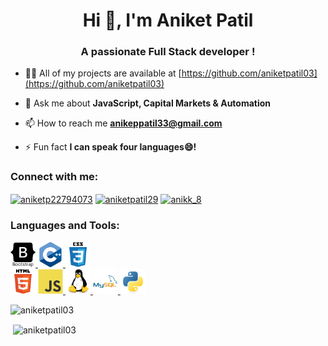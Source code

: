 <h1 align="center">Hi 👋, I'm Aniket Patil</h1>
<h3 align="center">A passionate Full Stack developer !</h3>

- 👨‍💻 All of my projects are available at [https://github.com/aniketpatil03](https://github.com/aniketpatil03)

- 💬 Ask me about **JavaScript, Capital Markets & Automation**

- 📫 How to reach me **anikeppatil33@gmail.com**

- ⚡ Fun fact **I can speak four languages😄!**

<h3 align="left">Connect with me:</h3>
<p align="left">
<a href="https://twitter.com/aniketp22794073" target="blank"><img align="center" src="https://raw.githubusercontent.com/rahuldkjain/github-profile-readme-generator/master/src/images/icons/Social/twitter.svg" alt="aniketp22794073" height="30" width="40" /></a>
<a href="https://linkedin.com/in/aniketpatil29" target="blank"><img align="center" src="https://raw.githubusercontent.com/rahuldkjain/github-profile-readme-generator/master/src/images/icons/Social/linked-in-alt.svg" alt="aniketpatil29" height="30" width="40" /></a>
<a href="https://instagram.com/anikk_8" target="blank"><img align="center" src="https://raw.githubusercontent.com/rahuldkjain/github-profile-readme-generator/master/src/images/icons/Social/instagram.svg" alt="anikk_8" height="30" width="40" /></a>
</p>

<h3 align="left">Languages and Tools:</h3>
</a> <a href="https://getbootstrap.com" target="_blank"> <img src="https://raw.githubusercontent.com/devicons/devicon/master/icons/bootstrap/bootstrap-plain-wordmark.svg" alt="bootstrap" width="40" height="40"/> </a> <a href="https://www.w3schools.com/cpp/" target="_blank"> <img src="https://raw.githubusercontent.com/devicons/devicon/master/icons/cplusplus/cplusplus-original.svg" alt="cplusplus" width="40" height="40"/> </a> <a href="https://www.w3schools.com/css/" target="_blank"> <img src="https://raw.githubusercontent.com/devicons/devicon/master/icons/css3/css3-original-wordmark.svg" alt="css3" width="40" height="40"/> </a><br>
<img src="https://raw.githubusercontent.com/devicons/devicon/master/icons/html5/html5-original-wordmark.svg" alt="html5" width="40" height="40"/> </a> <a href="https://developer.mozilla.org/en-US/docs/Web/JavaScript" target="_blank"> <img src="https://raw.githubusercontent.com/devicons/devicon/master/icons/javascript/javascript-original.svg" alt="javascript" width="40" height="40"/> </a> <a href="https://www.linux.org/" target="_blank"> <img src="https://raw.githubusercontent.com/devicons/devicon/master/icons/linux/linux-original.svg" alt="linux" width="40" height="40"/> </a> <a href="https://www.mysql.com/" target="_blank"> <img src="https://raw.githubusercontent.com/devicons/devicon/master/icons/mysql/mysql-original-wordmark.svg" alt="mysql" width="40" height="40"/> </a> <a href="https://www.python.org" target="_blank"> <img src="https://raw.githubusercontent.com/devicons/devicon/master/icons/python/python-original.svg" alt="python" width="40" height="40"/> </a> </p>

<p><img align="left" src="https://github-readme-stats.vercel.app/api/top-langs?username=aniketpatil03&show_icons=true&locale=en&layout=compact" alt="aniketpatil03" /></p>
<br>
<p>&nbsp;<img align="center" src="https://github-readme-stats.vercel.app/api?username=aniketpatil03&show_icons=true&locale=en" alt="aniketpatil03" /></p>
